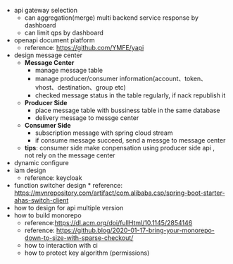 * api gateway selection
   * can aggregation(merge) multi backend service response by dashboard
   * can limit qps by dashboard
* openapi document platform
  * reference: https://github.com/YMFE/yapi
* design message center
    * **Message Center** 
        * manage message table
        * manage producer/consumer information(account、token、vhost、destination、group etc)
        * checked message status in the table regularly, if nack republish it
    * **Producer Side**
        * place message table with bussiness table in the same database
        * delivery message to messge center
    * **Consumer Side**
        * subscription message with spring cloud stream
        * if consume message succeed, send a messge to message center
    * **tips**: consumer side make conpensation using producer side api , not rely on the message center
* dynamic configure
* iam design
    * reference: keycloak
* function switcher design
       * reference: https://mvnrepository.com/artifact/com.alibaba.csp/spring-boot-starter-ahas-switch-client
* how to design for api multiple version 
* how to build monorepo 
   * reference:https://dl.acm.org/doi/fullHtml/10.1145/2854146
   * reference: https://github.blog/2020-01-17-bring-your-monorepo-down-to-size-with-sparse-checkout/
   * how to interaction with ci
   * how to protect key algorithm (permissions)

